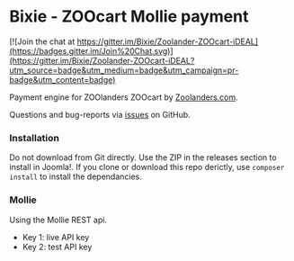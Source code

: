 # Bixie - ZOOcart Mollie payment

[![Join the chat at https://gitter.im/Bixie/Zoolander-ZOOcart-iDEAL](https://badges.gitter.im/Join%20Chat.svg)](https://gitter.im/Bixie/Zoolander-ZOOcart-iDEAL?utm_source=badge&utm_medium=badge&utm_campaign=pr-badge&utm_content=badge)

Payment engine for ZOOlanders ZOOcart by [Zoolanders.com](http://www.zoolanders.com).

Questions and bug-reports via [issues](https://github.com/Bixie/Zoolander-ZOOcart-Mollie/issues) on GitHub.

### Installation

Do not download from Git directly. Use the ZIP in the releases section to install in Joomla!. If you clone or download this repo derictly, use `composer install` to install the dependancies.

### Mollie
Using the Mollie REST api.

* Key 1: live API key
* Key 2: test API key
